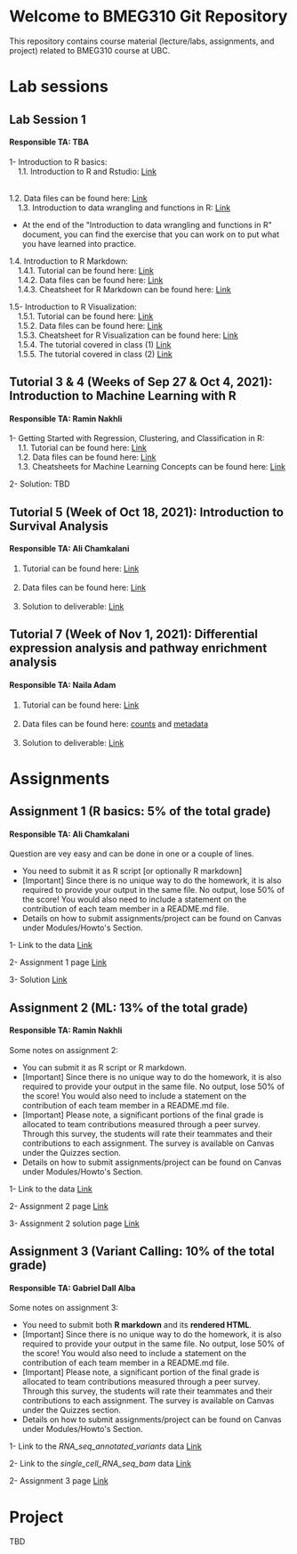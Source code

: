 # Welcome to BMEG310 Git Repository

This repository contains course material (lecture/labs, assignments, and project) related to BMEG310 course at UBC.

# Lab sessions 

## Lab Session 1
#### Responsible TA: TBA

1- Introduction to R basics: 
<br /> &nbsp;&nbsp;&nbsp;
1.1. Introduction to R and Rstudio: [Link](https://htmlpreview.github.io/?https://github.com/AIMLab-UBC/BMEG310_2022/blob/main/Tutorial%201/2-%20R%20basics/1_introR-R-and-RStudio.html)
<br /> &nbsp;&nbsp;&nbsp;

1.2. Data files can be found here: [Link](https://github.com/AIMLab-UBC/BMEG310_2022/tree/main/Tutorial%201/2-%20R%20basics/data)
<br /> &nbsp;&nbsp;&nbsp;
1.3. Introduction to data wrangling and functions in R: [Link](https://htmlpreview.github.io/?https://github.com/AIMLab-UBC/BMEG310_2022/blob/main/Tutorial%201/2-%20R%20basics/2_introR-data-wrangling_and_functions.html)

* At the end of the "Introduction to data wrangling and functions in R" document, you can find the exercise that you can work on to put what you have learned into practice. 

1.4. Introduction to R Markdown:
<br /> &nbsp;&nbsp;&nbsp;
1.4.1. Tutorial can be found here: [Link](https://htmlpreview.github.io/?https://github.com/UBC-SBME/BMEG310_2021/blob/main/Tutorial%202/R%20Markdown/tutorial/R%20Markdown.html)
<br /> &nbsp;&nbsp;&nbsp;
1.4.2. Data files can be found here: [Link](https://github.com/UBC-SBME/BMEG310_2021/tree/main/Tutorial%202/R%20Markdown/data)
<br /> &nbsp;&nbsp;&nbsp;
1.4.3. Cheatsheet for R Markdown can be found here: [Link](https://github.com/UBC-SBME/BMEG310_2021/blob/main/Tutorial%202/R%20Markdown/tutorial/rmarkdown-summary.pdf)

1.5- Introduction to R Visualization:
<br /> &nbsp;&nbsp;&nbsp;
1.5.1. Tutorial can be found here: [Link](https://htmlpreview.github.io/?https://github.com/UBC-SBME/BMEG310_2021/blob/main/Tutorial%202/R%20Visualization/tutorial/R%20Visualization.html)
<br /> &nbsp;&nbsp;&nbsp;
1.5.2. Data files can be found here: [Link](https://github.com/UBC-SBME/BMEG310_2021/tree/main/Tutorial%202/R%20Visualization/data)
<br /> &nbsp;&nbsp;&nbsp;
1.5.3. Cheatsheet for R Visualization can be found here: [Link](https://github.com/UBC-SBME/BMEG310_2021/blob/main/Tutorial%202/R%20Visualization/tutorial/ggplot2-cheatsheet.pdf)
<br /> &nbsp;&nbsp;&nbsp;
1.5.4. The tutorial covered in class (1) [Link](https://htmlpreview.github.io/?https://github.com/UBC-SBME/BMEG310_2021/blob/main/Tutorial%202/ggplot.html)
<br /> &nbsp;&nbsp;&nbsp;
1.5.5. The tutorial covered in class (2) [Link](https://htmlpreview.github.io/?https://github.com/UBC-SBME/BMEG310_2021/blob/main/Tutorial%202/training.html)

## Tutorial 3 & 4 (Weeks of Sep 27 & Oct 4, 2021): Introduction to Machine Learning with R
#### Responsible TA: Ramin Nakhli

1- Getting Started with Regression, Clustering, and Classification in R:
<br /> &nbsp;&nbsp;&nbsp;
1.1. Tutorial can be found here: [Link](https://htmlpreview.github.io/?https://github.com/UBC-SBME/BMEG310_2021/blob/main/Tutorial%203%20%26%204/tutorial/Regression-Clustering-Classification.html)
<br /> &nbsp;&nbsp;&nbsp;
1.2. Data files can be found here: [Link](https://github.com/UBC-SBME/BMEG310_2021/tree/main/Tutorial%203%20%26%204/data)
<br /> &nbsp;&nbsp;&nbsp;
1.3. Cheatsheets for Machine Learning Concepts can be found here: [Link](https://ml-cheatsheet.readthedocs.io/en/latest/)

2- Solution: TBD

## Tutorial 5 (Week of Oct 18, 2021): Introduction to Survival Analysis
#### Responsible TA: Ali Chamkalani

1. Tutorial can be found here: [Link](https://htmlpreview.github.io/?https://github.com/UBC-SBME/BMEG310_2021/blob/main/Tutorial%205/Survival_Analysis_V2.html)
<br /> &nbsp;&nbsp;&nbsp;
2. Data files can be found here: [Link](https://github.com/UBC-SBME/BMEG310_2021/blob/main/Tutorial%205/tcga_data.rar)
<br /> &nbsp;&nbsp;&nbsp;
3. Solution to deliverable: [Link](https://htmlpreview.github.io/?https://github.com/UBC-SBME/BMEG310_2021/blob/main/Tutorial%205/Solution.html)

## Tutorial 7 (Week of Nov 1, 2021): Differential expression analysis and pathway enrichment analysis
#### Responsible TA: Naila Adam

1. Tutorial can be found here: [Link](https://github.com/UBC-SBME/BMEG310_2021/blob/main/Tutorial%207/DE.html)
<br /> &nbsp;&nbsp;&nbsp;
2. Data files can be found here: [counts](https://github.com/UBC-SBME/BMEG310_2021/blob/main/Tutorial%207/GSE37704_featurecounts.csv) and [metadata](https://github.com/UBC-SBME/BMEG310_2021/blob/main/Tutorial%207/GSE37704_metadata.csv)
<br /> &nbsp;&nbsp;&nbsp;
3. Solution to deliverable: [Link](https://github.com/UBC-SBME/BMEG310_2021/blob/main/Tutorial%207/Solution.html)

# Assignments

## Assignment 1 (R basics: 5% of the total grade)
#### Responsible TA: Ali Chamkalani
Question are vey easy and can be done in one or a couple of lines. 
* You need to submit it as R script [or optionally R markdown]
* [Important] Since there is no unique way to do the homework, it is also required to provide your output in the same file. No output, lose 50% of the score! You would also need to include a statement on the contribution of each team member in a README.md file. 
* Details on how to submit assignments/project can be found on Canvas under Modules/Howto's Section.

1- Link to the data [Link](https://github.com/UBC-SBME/BMEG310_2021/tree/main/Assignment%201)

2- Assignment 1 page [Link](https://htmlpreview.github.io/?https://github.com/UBC-SBME/BMEG310_2021/blob/main/Assignment%201/HW1_Q%5B57214%5D.html)

3- Solution [Link](https://htmlpreview.github.io/?https://github.com/UBC-SBME/BMEG310_2021/blob/main/Assignment%201/HW1.html)

## Assignment 2 (ML: 13% of the total grade)
#### Responsible TA: Ramin Nakhli

Some notes on assignment 2: 

* You can submit it as R script or R markdown.
* [Important] Since there is no unique way to do the homework, it is also required to provide your output in the same file. No output, lose 50% of the score! You would also need to include a statement on the contribution of each team member in a README.md file. 
* [Important] Please note, a significant portions of the final grade is allocated to team contributions measured through a peer survey. Through this survey, the students will rate their teammates and their contributions to each assignment. The survey is available on Canvas under the Quizzes section. 
* Details on how to submit assignments/project can be found on Canvas under Modules/Howto's Section.

1- Link to the data [Link](https://github.com/UBC-SBME/BMEG310_2021/blob/main/Assignment%202/ovarian.data)

2- Assignment 2 page [Link](https://htmlpreview.github.io/?https://github.com/UBC-SBME/BMEG310_2021/blob/main/Assignment%202/Assignment2.html)

3- Assignment 2 solution page [Link](https://htmlpreview.github.io/?https://github.com/UBC-SBME/BMEG310_2021/blob/main/Assignment%202/Assignment2-Solution.html)



## Assignment 3 (Variant Calling: 10% of the total grade)
#### Responsible TA: Gabriel Dall Alba

Some notes on assignment 3: 

* You need to submit both **R markdown** and its **rendered HTML**.
* [Important] Since there is no unique way to do the homework, it is also required to provide your output in the same file. No output, lose 50% of the score! You would also need to include a statement on the contribution of each team member in a README.md file. 
* [Important] Please note, a significant portion of the final grade is allocated to team contributions measured through a peer survey. Through this survey, the students will rate their teammates and their contributions to each assignment. The survey is available on Canvas under the Quizzes section. 
* Details on how to submit assignments/project can be found on Canvas under Modules/Howto's Section.

1- Link to the *RNA_seq_annotated_variants* data [Link](https://github.com/UBC-SBME/BMEG310_2021/blob/main/Assignment%203/RNA_seq_annotated_variants.vcf)

2- Link to the *single_cell_RNA_seq_bam* data [Link](https://github.com/UBC-SBME/BMEG310_2021/blob/main/Assignment%203/single_cell_RNA_seq_bam.sam)

2- Assignment 3 page [Link](https://htmlpreview.github.io/?https://github.com/UBC-SBME/BMEG310_2021/blob/main/Assignment%203/Assignment-3.html)


# Project
TBD

